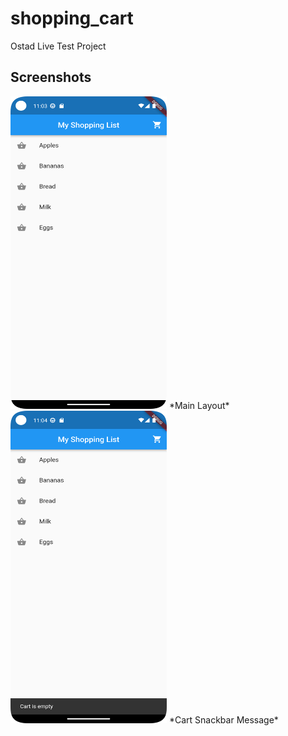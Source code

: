 # shopping_cart

Ostad Live Test Project

## Screenshots

 <img src="screenshot/mainlayout.png" alt="Screenshot 2" width="250" height="500">
*Main Layout*

<img src="screenshot/cart_snackbar.png" alt="Screenshot 2" width="250" height="500">
*Cart Snackbar Message*